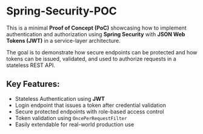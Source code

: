 # Spring-Security-POC

This is a minimal **Proof of Concept (PoC)** showcasing how to implement authentication and authorization using **Spring Security** with **JSON Web Tokens (JWT)** in a service-layer architecture.

The goal is to demonstrate how secure endpoints can be protected and how tokens can be issued, validated, and used to authorize requests in a stateless REST API.

 Key Features:
----------------
- Stateless Authentication using **JWT**
- Login endpoint that issues a token after credential validation
- Secure protected endpoints with role-based access control
- Token validation using `OncePerRequestFilter`
- Easily extendable for real-world production use
